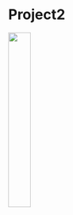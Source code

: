 # Project2


<img src = "https://user-images.githubusercontent.com/97438155/178507821-3b19772b-1eaa-4b87-bbd3-0114979a6fd3.png" width="30%" height="30%">
